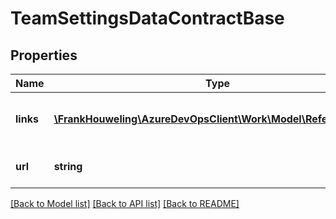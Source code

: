 # TeamSettingsDataContractBase

## Properties
Name | Type | Description | Notes
------------ | ------------- | ------------- | -------------
**links** | [**\FrankHouweling\AzureDevOpsClient\Work\Model\ReferenceLinks**](ReferenceLinks.md) | Collection of links relevant to resource | [optional] 
**url** | **string** | Full http link to the resource | [optional] 

[[Back to Model list]](../README.md#documentation-for-models) [[Back to API list]](../README.md#documentation-for-api-endpoints) [[Back to README]](../README.md)


